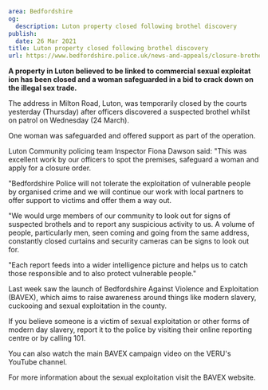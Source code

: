 ```yaml
area: Bedfordshire
og:
  description: Luton property closed following brothel discovery
publish:
  date: 26 Mar 2021
title: Luton property closed following brothel discovery
url: https://www.bedfordshire.police.uk/news-and-appeals/closure-brothel-luton-mar21
```

**A property in Luton believed to be linked to commercial sexual exploitat ion has been closed and a woman safeguarded in a bid to crack down on the illegal sex trade.**

The address in Milton Road, Luton, was temporarily closed by the courts yesterday (Thursday) after officers discovered a suspected brothel whilst on patrol on Wednesday (24 March).

One woman was safeguarded and offered support as part of the operation.

Luton Community policing team Inspector Fiona Dawson said: "This was excellent work by our officers to spot the premises, safeguard a woman and apply for a closure order.

"Bedfordshire Police will not tolerate the exploitation of vulnerable people by organised crime and we will continue our work with local partners to offer support to victims and offer them a way out.

"We would urge members of our community to look out for signs of suspected brothels and to report any suspicious activity to us. A volume of people, particularly men, seen coming and going from the same address, constantly closed curtains and security cameras can be signs to look out for.

"Each report feeds into a wider intelligence picture and helps us to catch those responsible and to also protect vulnerable people."

Last week saw the launch of Bedfordshire Against Violence and Exploitation (BAVEX), which aims to raise awareness around things like modern slavery, cuckooing and sexual exploitation in the county.

If you believe someone is a victim of sexual exploitation or other forms of modern day slavery, report it to the police by visiting their online reporting centre or by calling 101.

You can also watch the main BAVEX campaign video on the VERU's YouTube channel.

For more information about the sexual exploitation visit the BAVEX website.

